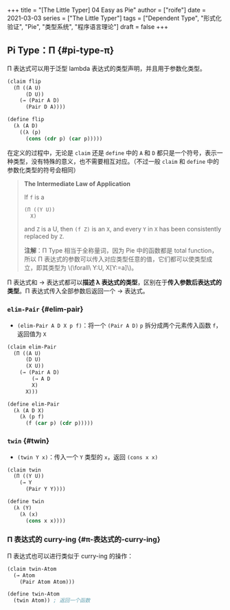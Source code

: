 +++
title = "[The Little Typer] 04 Easy as Pie"
author = ["roife"]
date = 2021-03-03
series = ["The Little Typer"]
tags = ["Dependent Type", "形式化验证", "Pie", "类型系统", "程序语言理论"]
draft = false
+++

## Pi Type：Π {#pi-type-π}

Π 表达式可以用于泛型 lambda 表达式的类型声明，并且用于参数化类型。

```lisp
(claim flip
  (Π ((A U)
      (D U))
    (→ (Pair A D)
      (Pair D A))))

(define flip
  (λ (A D)
    ((λ (p)
      (cons (cdr p) (car p)))))
```

在定义的过程中，无论是 `claim` 还是 `define` 中的 `A` 和 `D` 都只是一个符号，表示一种类型，没有特殊的意义，也不需要相互对应。（不过一般 `claim` 和 `define` 中的参数化类型的符号会相同）

> **The Intermediate Law of Application**
>
> If `f` is a
>
> ```lisp
> (Π ((Y U))
>   X)
> ```
>
> and `Z` is a U, then `(f Z)` is an `X`, and every `Y` in `X` has been consistently replaced by `Z`.
>
> **注解**：Π Type 相当于全称量词，因为 Pie 中的函数都是 total function，所以 Π 表达式的参数可以传入对应类型任意的值，它们都可以使类型成立，即其类型为 \\(\forall\ Y:U, X[Y:=a]\\)。

Π 表达式和 → 表达式都可以**描述 λ 表达式的类型**，区别在于**传入参数后表达式的类型**。Π 表达式传入全部参数后返回一个 → 表达式。


### `elim-Pair` {#elim-pair}

-   `(elim-Pair A D X p f)`：将一个 `(Pair A D)` `p` 拆分成两个元素传入函数 `f`，返回值为 `X`

<!--listend-->

````lisp
(claim elim-Pair
  (Π ((A U)
      (D U)
      (X U))
    (→ (Pair A D)
        (→ A D
        X)
      X)))

(define elim-Pair
  (λ (A D X)
    (λ (p f)
      (f (car p) (cdr p)))))
````


### `twin` {#twin}

-   `(twin Y x)`：传入一个 `Y` 类型的 `x`，返回 `(cons x x)`

<!--listend-->

````lisp
(claim twin
  (Π ((Y U))
    (→ Y
      (Pair Y Y))))

(define twin
  (λ (Y)
    (λ (x)
      (cons x x))))
````


### Π 表达式的 curry-ing {#π-表达式的-curry-ing}

Π 表达式也可以进行类似于 curry-ing 的操作：

````lisp
(claim twin-Atom
  (→ Atom
    (Pair Atom Atom)))

(define twin-Atom
  (twin Atom)) ; 返回一个函数
````
